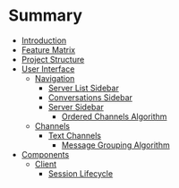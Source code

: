 # Summary

- [Introduction](./hello.md)
- [Feature Matrix](./feature-matrix.md)
- [Project Structure]()
- [User Interface]()
  - [Navigation]()
    - [Server List Sidebar]()
    - [Conversations Sidebar]()
    - [Server Sidebar]()
      - [Ordered Channels Algorithm]()
  - [Channels]()
    - [Text Channels]()
      - [Message Grouping Algorithm]()
- [Components]()
  - [Client]()
    - [Session Lifecycle](./components/client/session-lifecycle.md)
